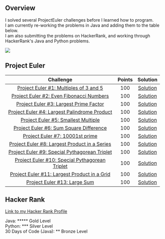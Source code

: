 ## Overview
<p>I solved several ProjectEuler challenges before I learned how to program.<br>I am currently re-working the problems in Java and adding them to the table below.
<br>I am also submitting the problems on HackerRank, and working through HackerRank's Java and Python problems.</p>
<img src=https://projecteuler.net/profile/ASkinner.png>


## Project Euler
|                                                          Challenge                                                                     | Points |                                                                                          Solution                                                                             |
|:--------------------------------------------------------------------------------------------------------------------------------------:|:------:|:-----------------------------------------------------------------------------------------------------------------------------------------------------------------------------:|
| [Project Euler #1: Multiples of 3 and 5](https://www.hackerrank.com/contests/projecteuler/challenges/euler001)                         |  100   | [Solution](https://github.com/AmandaMSkinner/Hacker-Rank-and-ProjectEuler/blob/a7ff99284ba3c3d1260aee8e9084efb2d554d242/ProjectEuler/src/Problem0001.java)                                                   |
| [Project Euler #2: Even Fibonacci Numbers](https://www.hackerrank.com/contests/projecteuler/challenges/euler002)                         |  100   | [Solution](https://github.com/AmandaMSkinner/Hacker-Rank-and-ProjectEuler/blob/main/ProjectEuler/src/Problem0002.java)                                                   |
| [Project Euler #3: Largest Prime Factor](https://www.hackerrank.com/contests/projecteuler/challenges/euler003)                         |  100   | [Solution](https://github.com/AmandaMSkinner/Hacker-Rank-and-ProjectEuler/blob/main/ProjectEuler/src/Problem0003.java)                                                   |
| [Project Euler #4: Largest Palindrome Product](https://www.hackerrank.com/contests/projecteuler/challenges/euler004)                         |  100   | [Solution](https://github.com/AmandaMSkinner/Hacker-Rank-and-ProjectEuler/blob/main/ProjectEuler/src/Problem0004.java)                                                   |
| [Project Euler #5: Smallest Multiple](https://www.hackerrank.com/contests/projecteuler/challenges/euler005)                         |  100   | [Solution](https://github.com/AmandaMSkinner/Hacker-Rank-and-ProjectEuler/blob/main/ProjectEuler/src/Problem0005.java)                                                   |
| [Project Euler #6: Sum Square Difference](https://www.hackerrank.com/contests/projecteuler/challenges/euler006)                         |  100   | [Solution](https://github.com/AmandaMSkinner/Hacker-Rank-and-ProjectEuler/blob/main/ProjectEuler/src/Problem0006.java)                                                   |
| [Project Euler #7: 10001st prime](https://www.hackerrank.com/contests/projecteuler/challenges/euler007)                         |  100   | [Solution](https://github.com/AmandaMSkinner/Hacker-Rank-and-ProjectEuler/blob/main/ProjectEuler/src/Problem0007.java)                                                   |
| [Project Euler #8: Largest Product in a Series](https://www.hackerrank.com/contests/projecteuler/challenges/euler008)                         |  100   | [Solution](https://github.com/AmandaMSkinner/Hacker-Rank-and-ProjectEuler/blob/main/ProjectEuler/src/Problem0008.java)                                                   |
| [Project Euler #9: Special Pythagorean Triplet](https://www.hackerrank.com/contests/projecteuler/challenges/euler009)                         |  100   | [Solution](https://github.com/AmandaMSkinner/Hacker-Rank-and-ProjectEuler/blob/main/ProjectEuler/src/Problem0009.java)                                                   |
| [Project Euler #10: Special Pythagorean Triplet](https://www.hackerrank.com/contests/projecteuler/challenges/euler010)                         |  100   | [Solution](https://github.com/AmandaMSkinner/Hacker-Rank-and-ProjectEuler/blob/main/ProjectEuler/src/Problem0010.java)                                                   |
| [Project Euler #11: Largest Product in a Grid](https://www.hackerrank.com/contests/projecteuler/challenges/euler011)                         |  100   | [Solution](https://github.com/AmandaMSkinner/Hacker-Rank-and-ProjectEuler/blob/main/ProjectEuler/src/Problem0011.java)                                                   |
| [Project Euler #13: Large Sum](https://www.hackerrank.com/contests/projecteuler/challenges/euler011)                         |  100   | [Solution](https://github.com/AmandaMSkinner/Hacker-Rank-and-ProjectEuler/blob/main/ProjectEuler/src/Problem0013.java)                                                   |

## Hacker Rank

<a href="https://www.hackerrank.com/amandaskinner">Link to my Hacker Rank Profile</a><br>
<p>Java:  *****  Gold Level<br>
Python:  *** Silver Level<br>
30 Days of Code (Java):  ** Bronze Level</p>
